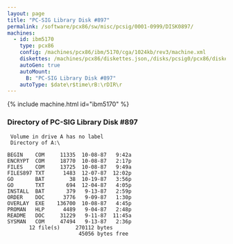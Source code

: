 ```yaml
---
layout: page
title: "PC-SIG Library Disk #897"
permalink: /software/pcx86/sw/misc/pcsig/0001-0999/DISK0897/
machines:
  - id: ibm5170
    type: pcx86
    config: /machines/pcx86/ibm/5170/cga/1024kb/rev3/machine.xml
    diskettes: /machines/pcx86/diskettes.json,/disks/pcsig0/pcx86/diskettes.json
    autoGen: true
    autoMount:
      B: "PC-SIG Library Disk #897"
    autoType: $date\r$time\rB:\rDIR\r
---
```


{% include machine.html id="ibm5170" %}

### Directory of PC-SIG Library Disk #897

     Volume in drive A has no label
     Directory of A:\

    BEGIN    COM     11335  10-08-87   9:42a
    ENCRYPT  COM     18770  10-08-87   2:17p
    FILES    COM     13725  10-08-87   9:49a
    FILES897 TXT      1483  12-07-87  12:02p
    GO       BAT        38  10-19-87   3:56p
    GO       TXT       694  12-04-87   4:05p
    INSTALL  BAT       379   9-13-87   2:59p
    ORDER    DOC      3776   9-09-87   1:30p
    OVERLAY  EXE    136700  10-08-87   4:45p
    PROMAN   HLP      4489   9-04-87   2:48p
    README   DOC     31229   9-11-87  11:45a
    SYSMAN   COM     47494   9-13-87   2:36p
           12 file(s)     270112 bytes
                           45056 bytes free
